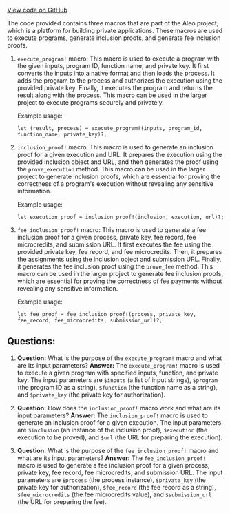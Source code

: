 [View code on GitHub](https://github.com/AleoHQ/aleo/wasm/src/programs/macros.rs)

The code provided contains three macros that are part of the Aleo project, which is a platform for building private applications. These macros are used to execute programs, generate inclusion proofs, and generate fee inclusion proofs.

1. `execute_program!` macro: This macro is used to execute a program with the given inputs, program ID, function name, and private key. It first converts the inputs into a native format and then loads the process. It adds the program to the process and authorizes the execution using the provided private key. Finally, it executes the program and returns the result along with the process. This macro can be used in the larger project to execute programs securely and privately.

   Example usage:
   ```
   let (result, process) = execute_program!(inputs, program_id, function_name, private_key)?;
   ```

2. `inclusion_proof!` macro: This macro is used to generate an inclusion proof for a given execution and URL. It prepares the execution using the provided inclusion object and URL, and then generates the proof using the `prove_execution` method. This macro can be used in the larger project to generate inclusion proofs, which are essential for proving the correctness of a program's execution without revealing any sensitive information.

   Example usage:
   ```
   let execution_proof = inclusion_proof!(inclusion, execution, url)?;
   ```

3. `fee_inclusion_proof!` macro: This macro is used to generate a fee inclusion proof for a given process, private key, fee record, fee microcredits, and submission URL. It first executes the fee using the provided private key, fee record, and fee microcredits. Then, it prepares the assignments using the inclusion object and submission URL. Finally, it generates the fee inclusion proof using the `prove_fee` method. This macro can be used in the larger project to generate fee inclusion proofs, which are essential for proving the correctness of fee payments without revealing any sensitive information.

   Example usage:
   ```
   let fee_proof = fee_inclusion_proof!(process, private_key, fee_record, fee_microcredits, submission_url)?;
   ```
## Questions: 
 1. **Question:** What is the purpose of the `execute_program!` macro and what are its input parameters?
   **Answer:** The `execute_program!` macro is used to execute a given program with specified inputs, function, and private key. The input parameters are `$inputs` (a list of input strings), `$program` (the program ID as a string), `$function` (the function name as a string), and `$private_key` (the private key for authorization).

2. **Question:** How does the `inclusion_proof!` macro work and what are its input parameters?
   **Answer:** The `inclusion_proof!` macro is used to generate an inclusion proof for a given execution. The input parameters are `$inclusion` (an instance of the inclusion proof), `$execution` (the execution to be proved), and `$url` (the URL for preparing the execution).

3. **Question:** What is the purpose of the `fee_inclusion_proof!` macro and what are its input parameters?
   **Answer:** The `fee_inclusion_proof!` macro is used to generate a fee inclusion proof for a given process, private key, fee record, fee microcredits, and submission URL. The input parameters are `$process` (the process instance), `$private_key` (the private key for authorization), `$fee_record` (the fee record as a string), `$fee_microcredits` (the fee microcredits value), and `$submission_url` (the URL for preparing the fee).